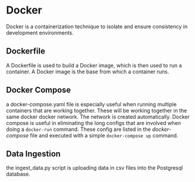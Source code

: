 # Docker

Docker is a containerization technique to isolate and ensure consistency in development environments.

## Dockerfile

A Dockerfile is used to build a Docker image, which is then used to run a container. A Docker image is the base from which a container runs.

## Docker Compose
a docker-compose.yaml file is especially useful when running multiple containers that are working together. These will be working together in the same docker docker network. The network is created automatically.
Docker compose is useful in eliminating the long configs that are involved when doing a `docker-run` command. These config are listed in the *docker-compose* file and executed with a simple `docker-compose up` command.

## Data Ingestion
the ingest_data.py script is uploading data in csv files into the Postgresql database.